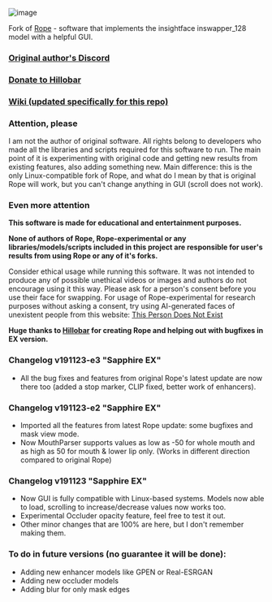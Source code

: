 ![image](https://github.com/Hillobar/Rope/assets/63615199/3003777e-1477-4c39-9749-cf2314287cad)

Fork of [Rope](https://github.com/Hillobar/Rope) - software that implements the insightface inswapper_128 model with a helpful GUI.
### [Original author's Discord](https://discord.gg/EcdVAFJzqp)

### [Donate to Hillobar](https://www.paypal.com/donate/?hosted_button_id=Y5SB9LSXFGRF2)

### [Wiki (updated specifically for this repo)](https://github.com/aquawaves/Rope-experimental/wiki)

### Attention, please ###

I am not the author of original software. All rights belong to developers who made all the libraries and scripts required for this software to run.
The main point of it is experimenting with original code and getting new results from existing features, also adding something new.
Main difference: this is the only Linux-compatible fork of Rope, and what do I mean by that is original Rope will work, but you can't change anything in GUI (scroll does not work).

### Even more attention ###

**This software is made for educational and entertainment purposes.**

**None of authors of Rope, Rope-experimental or any libraries/models/scripts included in this project are responsible for user's results from using Rope or any of it's forks.**

Consider ethical usage while running this software. It was not intended to produce any of possible unethical videos or images and authors do not encourage using it this way. Please ask for a person's consent before you use their face for swapping.
For usage of Rope-experimental for research purposes without asking a consent, try using AI-generated faces of unexistent people from this website: [This Person Does Not Exist](https://thispersondoesnotexist.com)

**Huge thanks to [Hillobar](https://github.com/Hillobar) for creating Rope and helping out with bugfixes in EX version.**

### Changelog v191123-e3 "Sapphire EX" ###
- All the bug fixes and features from original Rope's latest update are now there too (added a stop marker, CLIP fixed, better work of enhancers).

### Changelog v191123-e2 "Sapphire EX" ###
- Imported all the features from latest Rope update: some bugfixes and mask view mode.
- Now MouthParser supports values as low as -50 for whole mouth and as high as 50 for mouth & lower lip only. (Works in different direction compared to original Rope)

### Changelog v191123 "Sapphire EX" ###
- Now GUI is fully compatible with Linux-based systems. Models now able to load, scrolling to increase/decrease values now works too.
- Experimental Occluder opacity feature, feel free to test it out.
- Other minor changes that are 100% are here, but I don't remember making them.

### To do in future versions (no guarantee it will be done): ###
- Adding new enhancer models like GPEN or Real-ESRGAN
- Adding new occluder models
- Adding blur for only mask edges
